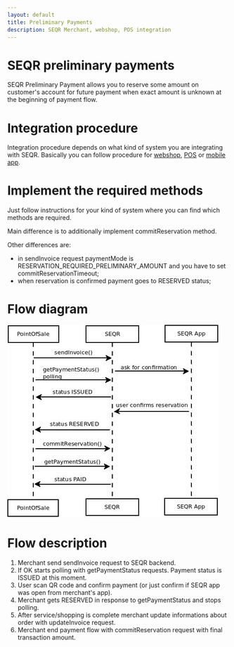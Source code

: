 ```yaml
---
layout: default
title: Preliminary Payments
description: SEQR Merchant, webshop, POS integration
---
```


# SEQR preliminary payments

SEQR Preliminary Payment allows you to reserve some amount on customer's account for future payment when exact amount is unknown at the beginning of payment flow.

# Integration procedure

Integration procedure depends on what kind of system you are integrating with SEQR. Basically you can follow procedure for [webshop](/merchant/webshop/index.html), [POS](/merchant/pos/index.html) or [mobile app](/merchant/inapp/index.html).

# Implement the required methods

Just follow instructions for your kind of system where you can find which methods are required.

Main difference is to additionally implement commitReservation method.

Other differences are:

* in sendInvoice request paymentMode is RESERVATION_REQUIRED_PRELIMINARY_AMOUNT and you have to set commitReservationTimeout;
* when reservation is confirmed payment goes to RESERVED status;

# Flow diagram

<img src="/assets/images/prepin/prepinflow.jpeg" />


# Flow description

1. Merchant send sendInvoice request to SEQR backend.
2. If OK starts polling with getPaymentStatus requests. Payment status is ISSUED at this moment.
3. User scan QR code and confirm payment (or just confirm if SEQR app was open from merchant's app).
4. Merchant gets RESERVED in response to getPaymentStatus and stops polling.
5. After service/shopping is complete merchant update informations about order with updateInvoice request.
6. Merchant end payment flow with commitReservation request with final transaction amount.  